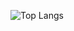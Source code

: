 ![Top Langs](https://github-readme-stats.vercel.app/api/top-langs/?username=magnuspaal&hide_progress=true)
